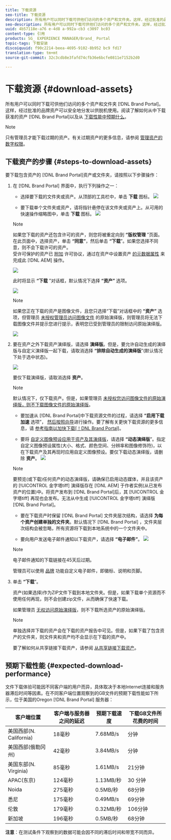 ```yaml
---
title: 下载资源
seo-title: 下载资源
description: 所有用户可以同时下载可供他们访问的多个资产和文件夹。这样，经过批准的品牌资产可以安全地分发以供脱机使用。
seo-description: 所有用户可以同时下载可供他们访问的多个资产和文件夹。这样，经过批准的品牌资产可以安全地分发以供脱机使用。
uuid: 4b57118e-a76 e-4d8 a-992a-cb3 c3097 bc03
content-type: 引用
products: SG_ EXPERIENCE MANAGER/Brand_ Portal
topic-tags: 下载安装
discoiquuid: f90c2214-beea-4695-9102-8b952 bc9 fd17
translation-type: tm+mt
source-git-commit: 32c3cdb8e3fafd74cfb36e6bcfe0811e7152b2d0

---
```



# 下载资源 {#download-assets}

所有用户可以同时下载可供他们访问的多个资产和文件夹 [!DNL Brand Portal]。这样，经过批准的品牌资产可以安全地分发以供脱机使用。阅读了解如何从中下载获准的资产 [!DNL Brand Portal]以及从 [下载性能中预期什么](../using/brand-portal-download-users.md#main-pars-header)。

>[!NOTE]
>
>只有管理员才能下载过期的资产。有关过期资产的更多信息，请参阅 [管理资产的数字权限](../using/manage-digital-rights-of-assets.md)。

## 下载资产的步骤 {#steps-to-download-assets}

要下载包含资产的 [!DNL Brand Portal]资产或文件夹，请按照以下步骤操作：

1. 在 [!DNL Brand Portal] 界面中，执行下列操作之一：

   * 选择要下载的文件夹或资产。从顶部的工具栏中，单击 **下载** 图标。
   ![](assets/downloadassets-1.png)

   * 要下载单个文件夹或资产，请将指针悬停在该文件夹或资产上。从可用的快速操作缩略图中，单击 **下载** 图标。
   ![](assets/downloadsingleasset-1.png)

   >[!NOTE]
   >
   >如果您下载的资产还包含许可的资产，则您将被重定向到 **“版权管理** ”页面。在此页面中，选择资产，单击 **“同意”**，然后单击 **“下载**”。如果您选择不同意，则不会下载许可的资产。\
   >受许可保护的资产已 [附加](https://helpx.adobe.com/experience-manager/6-5/assets/using/drm.html#DigitalRightsManagementinAssets) 许可协议，通过在资产中设置资产 [的元数据属性](https://helpx.adobe.com/experience-manager/6-5/assets/using/drm.html#DigitalRightsManagementinAssets) 来完成此 [!DNL AEM] 操作。

   ![](assets/licensed-asset-download-1.png)

   此时将显示 **“下载** ”对话框，默认情况下选择 **“资产”** 选项。

   ![](assets/donload-assets-dialog-1.png)

   >[!NOTE]
   >
   >如果您正在下载的资产是图像文件，且您只选择“下载”对话框中的 **“资产”** 选项，但管理员 [未授权管理员访问图像文件](../using/brand-portal-adding-users.md#main-pars-procedure-202029708) 的原始演绎版，则管理员将无法下载图像文件并提示您进行提示，表明您已受到管理员的限制访问原始演绎版。

   ![](assets/restrictaccess-note.png)

2. 要在资产之外下载资产演绎版，请选择 **演绎版**。但是，要允许自动生成的演绎版与自定义演绎版一起下载，请取消选择 **“排除自动生成的演绎版**”(默认情况下处于选中状态)。

   ![](assets/exclude-auto-renditions.png)

   要仅下载演绎版，请取消选择 **资产**。

   >[!NOTE]
   >
   >默认情况下，仅下载资产。但是，如果管理员 [未授权您访问图像文件的原始演绎版，则不下载图像文件的原始演绎版](../using/brand-portal-adding-users.md#main-pars-procedure-202029708)。

   * 要加速从 [!DNL Brand Portal]中下载资源文件的过程，请选择 **“启用下载加速** 选项”， [然后按照向导](../using/accelerated-download.md#main-pars-header-405749062)进行操作。要了解有关更快下载资源的更多信息，请 [参考指南以加快下载[！DNL Brand Portal]](../using/accelerated-download.md)。

   * 要将 [自定义图像预设应用于资产及其演绎版](../using/brand-portal-image-presets.md#applyimagepresetswhendownloadingimages)，请选择 **“动态演绎版**”。指定自定义图像预设属性(大小、格式、颜色空间、分辨率和图像修饰符)，以在下载资产及其再现时应用自定义图像预设。要仅下载动态演绎版，请删除 **资产**。
   ![](assets/dynamic-renditions.png)

   >[!NOTE]
   >
   >要预览(或下载)任何资产的动态演绎版，请确保已启用动态媒体，并且该资产的 [!UICONTROL 金字塔tiff] 演绎版存在 [!DNL AEM] 于作者实例(从已发布资产的位置)中。将资产发布到 [!DNL Brand Portal]后，其 [!UICONTROL 金字塔tiff] 再现也会发布。无法从中生成 [!UICONTROL 金字塔tiff] 演绎版 [!DNL Brand Portal]。

   * 要在下载资产时保留 [!DNL Brand Portal] 文件夹层次结构，请选择 **为每个资产创建单独的文件夹**。默认情况下 [!DNL Brand Portal] ，文件夹层次结构会被忽略，所有资源将下载到本地系统中的一个文件夹中。

   * 要向用户发送电子邮件通知以下载资产，请选择 **“电子邮件”**。
   ![](assets/download-link.png)

   >[!NOTE]
   >
   >电子邮件通知的下载链接在45天后过期。
   >
   >管理员可以使用 [品牌](../using/brand-portal-branding.md) 功能自定义电子邮件，即徽标、说明和页脚。

3. 单击 **“下载**”。

   资产(如果选择)作为ZIP文件下载到本地文件夹。但是，如果下载单个资源而不使用任何再现，则不会创建zip文件，从而确保了快速下载。

   如果管理员 [无权访问原始演绎版](../using/brand-portal-adding-users.md#main-pars-procedure-202029708)，则不下载所选资产的原始演绎版。

   >[!NOTE]
   >
   >单独选择并下载的资产会在下载的资产报告中可见。但是，如果下载了包含资产的文件夹，则文件夹和资产均不会显示在下载的资产中。

   要了解如何从共享链接下载资产，请参阅 [从共享链接下载资产](../using/brand-portal-link-share.md#main-pars-header-1703469193)。

## 预期下载性能 {#expected-download-performance}

文件下载体验可能因不同客户端的用户而异，具体取决于本地Internet连接和服务器滞后时间等因素。在不同客户端位置观察到的GB文件的预期下载性能如下所示，位于美国的Oregon [!DNL Brand Portal] 服务器：

| 客户端位置 | 客户端与服务器之间的延迟 | 预期下载速度 | 下载GB文件所花费的时间 |
|-------------------------|-----------------------------------|-------------------------|------------------------------------|
| 美国西部(N. California) | 18毫秒 | 7.68MB/s | 分钟 |
| 美国西部(俄勒冈州) | 42毫秒 | 3.84MB/s | 分钟 |
| 美国东部(N. Virginia) | 85毫秒 | 1.61MB/s | 21分钟 |
| APAC(东京) | 124毫秒 | 1.13MB/秒 | 30 分钟 |
| Noida | 275毫秒 | 0.5MB/秒 | 68分钟 |
| 悉尼 | 175毫秒 | 0.49MB/s | 69分钟 |
| 伦敦 | 179毫秒 | 0.32MB/秒 | 106分钟 |
| 新加坡 | 196毫秒 | 0.5MB/秒 | 68分钟 |

**注意**：在测试条件下观察到的数据可能会因不同的滞后时间和带宽不同而异。
